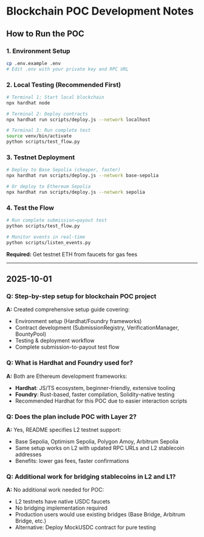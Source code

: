 # Blockchain POC Development Notes

## How to Run the POC

### 1. Environment Setup
```bash
cp .env.example .env
# Edit .env with your private key and RPC URL
```

### 2. Local Testing (Recommended First)
```bash
# Terminal 1: Start local blockchain
npx hardhat node

# Terminal 2: Deploy contracts
npx hardhat run scripts/deploy.js --network localhost

# Terminal 3: Run complete test
source venv/bin/activate
python scripts/test_flow.py
```

### 3. Testnet Deployment
```bash
# Deploy to Base Sepolia (cheaper, faster)
npx hardhat run scripts/deploy.js --network base-sepolia

# Or deploy to Ethereum Sepolia
npx hardhat run scripts/deploy.js --network sepolia
```

### 4. Test the Flow
```bash
# Run complete submission→payout test
python scripts/test_flow.py

# Monitor events in real-time
python scripts/listen_events.py
```

**Required:** Get testnet ETH from faucets for gas fees

---

## 2025-10-01

### Q: Step-by-step setup for blockchain POC project
**A:** Created comprehensive setup guide covering:
- Environment setup (Hardhat/Foundry frameworks)
- Contract development (SubmissionRegistry, VerificationManager, BountyPool)
- Testing & deployment workflow
- Complete submission-to-payout test flow

### Q: What is Hardhat and Foundry used for?
**A:** Both are Ethereum development frameworks:
- **Hardhat**: JS/TS ecosystem, beginner-friendly, extensive tooling
- **Foundry**: Rust-based, faster compilation, Solidity-native testing
- Recommended Hardhat for this POC due to easier interaction scripts

### Q: Does the plan include POC with Layer 2?
**A:** Yes, README specifies L2 testnet support:
- Base Sepolia, Optimism Sepolia, Polygon Amoy, Arbitrum Sepolia
- Same setup works on L2 with updated RPC URLs and L2 stablecoin addresses
- Benefits: lower gas fees, faster confirmations

### Q: Additional work for bridging stablecoins in L2 and L1?
**A:** No additional work needed for POC:
- L2 testnets have native USDC faucets
- No bridging implementation required
- Production users would use existing bridges (Base Bridge, Arbitrum Bridge, etc.)
- Alternative: Deploy MockUSDC contract for pure testing